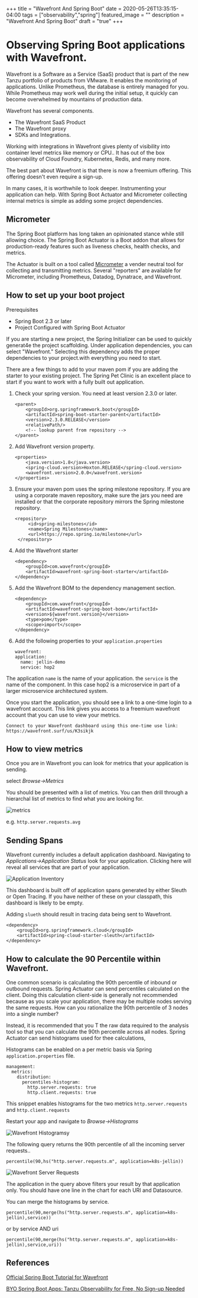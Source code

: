 +++
title =  "Wavefront And Spring Boot"
date = 2020-05-26T13:35:15-04:00
tags = ["observability","spring"]
featured_image = ""
description = "Wavefront And Spring Boot"
draft = "true"
+++



# Observing Spring Boot applications with Wavefront.


Wavefront is a Software as a Service (SaaS) product that is part of the new Tanzu portfolio of products from VMware.  It enables the monitoring of applications. Unlike Prometheus, the database is entirely managed for you.  While Prometheus may work well during the initial setup, it quickly can become overwhelmed by mountains of production data. 

Wavefront has several components.

* The Wavefront SaaS Product
* The Wavefront proxy
* SDKs and Integrations.

Working with integrations in Wavefront gives plenty of visibility into container level metrics like memory or CPU.. It has out of the box observability of Cloud Foundry, Kubernetes, Redis, and many more. 

The best part about Wavefront is that there is now a freemium offering. This offering doesn't even require a sign-up.

In many cases, it is worthwhile to look deeper. Instrumenting your application can help. With Spring Boot Actuator and Micrometer collecting internal metrics is simple as adding some project dependencies.  

## Micrometer

The Spring Boot platform has long taken an opinionated stance while still allowing choice.  The Spring Boot Actuator is a Boot addon that allows for production-ready features such as liveness checks, health checks, and metrics. 

The Actuator is built on a tool called [Micrometer](https://micrometer.io) a vender neutral tool for collecting and transmitting metrics.  Several "reporters" are available for Micrometer, including Prometheus, Datadog, Dynatrace, and Wavefront. 

## How to set up your boot project

Prerequisites

  * Spring Boot 2.3 or later
  * Project Configured with Spring Boot Actuator

If you are starting a new project, the Spring Initializer can be used to quickly generat4e the project scaffolding.  Under application dependencies, you can select "Wavefront." Selecting this dependency adds the proper dependencies to your project.with everything you need to start. 

There are a few things to add to your maven pom if you are adding the starter to your existing project. The Spring Pet Clinic is an excellent place to start if you want to work with a fully built out application. 

1. Check your spring version. You need at least version 2.3.0 or later.
	
	```
	<parent>
	    <groupId>org.springframework.boot</groupId>
	    <artifactId>spring-boot-starter-parent</artifactId>
	    <version>2.3.0.RELEASE</version>
	    <relativePath/> 
	    <!-- lookup parent from repository -->
	</parent>
   ```

2. Add Wavefront version property.

	```
	<properties>
	    <java.version>1.8</java.version>
	    <spring-cloud.version>Hoxton.RELEASE</spring-cloud.version>
	    <wavefront.version>2.0.0</wavefront.version>
	</properties>
	```

3. Ensure your maven pom uses the spring milestone repository. If you are using a corporate maven repository, make sure the jars you need are installed or that the corporate repository mirrors the Spring milestone repository.
   
   ```
   <repository>
	    <id>spring-milestones</id>
	    <name>Spring Milestones</name>
	    <url>https://repo.spring.io/milestone</url>
	</repository>
   ```

3. Add the Wavefront starter
   
	```
	<dependency>
	    <groupId>com.wavefront</groupId>
	    <artifactId>wavefront-spring-boot-starter</artifactId>
	</dependency>
	```
 
4. Add the Wavefront BOM to the dependency management section.

    ```
	<dependency>
	    <groupId>com.wavefront</groupId>
	    <artifactId>wavefront-spring-boot-bom</artifactId>
	    <version>${wavefront.version}</version>
	    <type>pom</type>
	    <scope>import</scope>
	</dependency>
	```

5. Add the following properties to your `application.properties`

	```
	wavefront:
	application:
	  name: jellin-demo
	  service: hop2
	```

The application `name` is the name of your application.  the `service` is the name of the component.  In this case hop2 is a microservice in part of a larger microservice architectured system.

Once you start the application, you should see a link to a one-time login to a wavefront account.  This link gives you access to a freemium wavefront account that you can use to view your metrics. 

```
Connect to your Wavefront dashboard using this one-time use link:
https://wavefront.surf/us/K3sikjk
```

## How to view metrics

Once you are in Wavefront you can look for metrics that your application is sending. 

select *Browse->Metrics*

You should be presented with a list of metrics.  You can then drill through a hierarchal list of metrics to find what you are looking for.

![metrics](/wp-content/uploads/2020/05/Wavefront.png)
           
e.g. `http.server.requests.avg `

## Sending Spans

Wavefront currently includes a default application dashboard.  Navigating to *Applications->Application Status* look for your application. Clicking here will reveal all services that are part of your application.

![Application Inventory](/wp-content/uploads/2020/05/ApplicationInventory.png)

This dashboard is built off of application spans generated by either Sleuth or Open Tracing. If you have neither of these on your classpath, this dashboard is likely to be empty.  

Adding `slueth` should result in tracing data being sent to Wavefront.

```
<dependency>
    <groupId>org.springframework.cloud</groupId>
    <artifactId>spring-cloud-starter-sleuth</artifactId>
</dependency>
```

## How to calculate the 90 Percentile within Wavefront.

One common scenario is calculating the 90th percentile of inbound or outbound requests.  Spring Actuator can send percentiles calculated on the client.  Doing this calculation client-side is generally not recommended because as you scale your application, there may be multiple nodes serving the same requests.  How can you rationalize the 90th percentile of 3 nodes into a single number?

Instead, it is recommended that you T the raw data required to the analysis tool so that you can calculate the 90th percentile across all nodes. Spring Actuator can send histograms used for thee calculations,

Histograms can be enabled on a per metric basis via Spring `application.properties` file.

```
management:
  metrics:
    distribution:
      percentiles-histogram:
        http.server.requests: true
        http.client.requests: true
```

This snippet enables histograms for the two metrics `http.server.requests` and `http.client.requests`

Restart your app and navigate to *Browse->Histograms*

![Wavefront Histogramsy](/wp-content/uploads/2020/05/WavefronHistograms.png)

The following query returns the 90th percentile of all the incoming server requests..

```
percentile(90,hs("http.server.requests.m", application=k8s-jellin))
```


![Wavefront Server Requests](/wp-content/uploads/2020/05/WaveFrontServerRequests.png)


The application in the query above filters your result by that application only.  You should have one line in the chart for each URI and Datasource.


You can merge the histograms by service.

```
percentile(90,merge(hs("http.server.requests.m", application=k8s-jellin),service))
```

or by service AND uri

```
percentile(90,merge(hs("http.server.requests.m", application=k8s-jellin),service,uri))
```

## References
[Official Spring Boot Tutorial for Wavefront](https://docs.wavefront.com/wavefront_springboot_tutorial.html)

[BYO Spring Boot Apps: Tanzu Observability for Free, No Sign-up Needed](https://tanzu.vmware.com/content/blog/byo-spring-boot-apps-tanzu-observability-for-free-no-sign-up-needed&utm_source=twitter&utm_medium=social)
